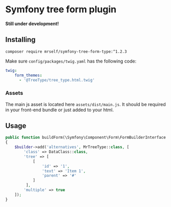 # Symfony tree form plugin

**Still under development!**

## Installing

`composer require mrself/symfony-tree-form-type:^1.2.3`

Make sure `config/packages/twig.yaml` has the following code:

```yaml
twig:
    form_themes:
      - '@TreeType/tree_type.html.twig'
```

### Assets

The main js asset is located here `assets/dist/main.js`. It should be required in your front-end bundle or just added
to your html.

## Usage

```php
public function buildForm(\Symfony\Component\Form\FormBuilderInterface $builder, array $options)
{
    $builder->add('alternatives', MrTreeType::class, [
        'class' => DataClass::class,
        'tree' => [
            [
                'id' => '1',
                'text' => 'Item 1',
                'parent' => '#'
            ]
         ],
        'multiple' => true
    ]);
}
```